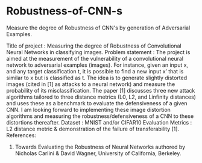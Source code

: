 # Robustness-of-CNN-s
Measure the degree of Robustness of CNN's by generation of Adversarial Examples. 

Title of project​ : Measuring the degree of Robustness of Convolutional Neural Networks in
classifying images.
Problem statement​ : The project is aimed at the measurement of the vulnerability of a
convolutional neural network to adversarial examples (images). For instance, given an input x,
and any target classification t, it is possible to find a new input x’ that is similar to x but is
classified as t. The idea is to generate slightly distorted images (cited in [1] as attacks to a neural
network) and measure the probability of its misclassification. The paper [1] discusses three new
attack algorithms tailored to three distance metrics (L0, L2, and Linfinity distances) and uses
these as a benchmark to evaluate the defensiveness of a given CNN. I am looking forward to
implementing these image distortion algorithms and measuring the robustness/defensiveness of a
CNN to these distortions thereafter.
Dataset​ : MNIST and/or CIFAR10
Evaluation Metrics​ : L2 distance metric & demonstration of the failure of transferability [1].
References:
1. Towards Evaluating the Robustness of Neural Networks authored by Nicholas Carlini &
David Wagner, University of California, Berkeley.
